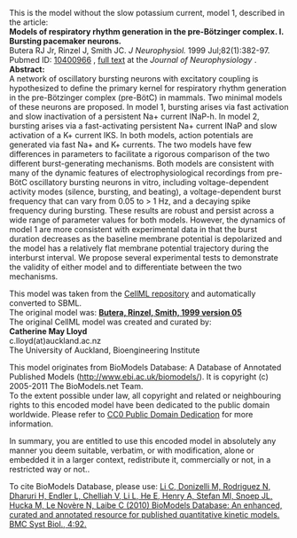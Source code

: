

This is the model without the slow potassium current, model 1, described in
the article:  
**Models of respiratory rhythm generation in the pre-Bötzinger complex. I. Bursting pacemaker neurons.**   
Butera RJ Jr, Rinzel J, Smith JC. _J Neurophysiol._ 1999 Jul;82(1):382-97.
Pubmed ID: [10400966](http://www.ncbi.nlm.nih.gov/pubmed/10400966) , [full
text](http://jn.physiology.org/cgi/content/full/82/1/382) at the _Journal of
Neurophysiology_ .  
**Abstract:**   
A network of oscillatory bursting neurons with excitatory coupling is
hypothesized to define the primary kernel for respiratory rhythm generation in
the pre-Bötzinger complex (pre-BötC) in mammals. Two minimal models of these
neurons are proposed. In model 1, bursting arises via fast activation and slow
inactivation of a persistent Na+ current INaP-h. In model 2, bursting arises
via a fast-activating persistent Na+ current INaP and slow activation of a K+
current IKS. In both models, action potentials are generated via fast Na+ and
K+ currents. The two models have few differences in parameters to facilitate a
rigorous comparison of the two different burst-generating mechanisms. Both
models are consistent with many of the dynamic features of
electrophysiological recordings from pre-BötC oscillatory bursting neurons in
vitro, including voltage-dependent activity modes (silence, bursting, and
beating), a voltage-dependent burst frequency that can vary from 0.05 to > 1
Hz, and a decaying spike frequency during bursting. These results are robust
and persist across a wide range of parameter values for both models. However,
the dynamics of model 1 are more consistent with experimental data in that the
burst duration decreases as the baseline membrane potential is depolarized and
the model has a relatively flat membrane potential trajectory during the
interburst interval. We propose several experimental tests to demonstrate the
validity of either model and to differentiate between the two mechanisms.

This model was taken from the [CellML
repository](http://www.cellml.org/models) and automatically converted to SBML.  
The original model was: [ **Butera, Rinzel, Smith, 1999 version 05**
](http://www.cellml.org/models/butera_rinzel_smith_1999_version05)  
The original CellML model was created and curated by:  
**Catherine May Lloyd**   
c.lloyd(at)auckland.ac.nz  
The University of Auckland, Bioengineering Institute

This model originates from BioModels Database: A Database of Annotated
Published Models (http://www.ebi.ac.uk/biomodels/). It is copyright (c)
2005-2011 The BioModels.net Team.  
To the extent possible under law, all copyright and related or neighbouring
rights to this encoded model have been dedicated to the public domain
worldwide. Please refer to [CC0 Public Domain
Dedication](http://creativecommons.org/publicdomain/zero/1.0/) for more
information.

In summary, you are entitled to use this encoded model in absolutely any
manner you deem suitable, verbatim, or with modification, alone or embedded it
in a larger context, redistribute it, commercially or not, in a restricted way
or not..  
  
To cite BioModels Database, please use: [Li C, Donizelli M, Rodriguez N,
Dharuri H, Endler L, Chelliah V, Li L, He E, Henry A, Stefan MI, Snoep JL,
Hucka M, Le Novère N, Laibe C (2010) BioModels Database: An enhanced, curated
and annotated resource for published quantitative kinetic models. BMC Syst
Biol., 4:92.](http://www.ncbi.nlm.nih.gov/pubmed/20587024)

